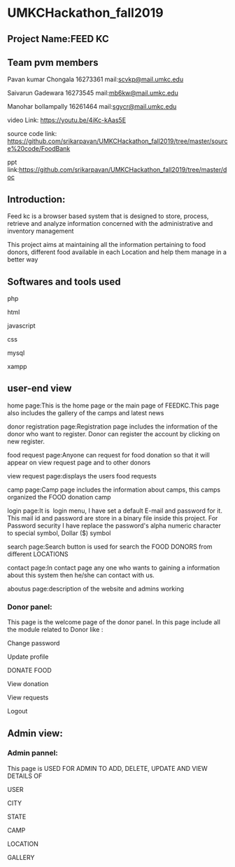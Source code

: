 # UMKCHackathon_fall2019

## Project Name:FEED KC
## Team pvm members
Pavan kumar Chongala   16273361 mail:scvkp@mail.umkc.edu

Saivarun Gadewara      16273545 mail:mb6kw@mail.umkc.edu

Manohar bollampally    16261464 mail:sgycr@mail.umkc.edu

video Link: https://youtu.be/4iKc-kAas5E

source code link: https://github.com/srikarpavan/UMKCHackathon_fall2019/tree/master/source%20code/FoodBank

ppt link:https://github.com/srikarpavan/UMKCHackathon_fall2019/tree/master/doc

## Introduction:
Feed kc is a browser based system that is designed to store, process, retrieve and analyze information concerned with the administrative and inventory management

This project aims at maintaining all the information pertaining to food donors, different food available in each Location and help them manage in a better way

## Softwares and tools used
php 

html

javascript

css

mysql

xampp

## user-end view
home page:This is the home page or the main page of FEEDKC.This page also includes the gallery of the camps and latest news

donor registration page:Registration page includes the information of the donor who want to register. Donor can register the account by clicking on new register. 

food request page:Anyone can request for food donation so that it will appear on view request page and to other donors

view request page:displays the users food requests

camp page:Camp  page includes the information about camps, this camps organized the FOOD donation camp

login page:It is  login menu, I have set a default E-mail and password for it. This mail id and password are store in a binary file inside this project. For Password security I have replace the password's alpha numeric character to special symbol, Dollar ($) symbol

search page:Search button is used for search the FOOD DONORS from different LOCATIONS

contact page:In contact page any one who wants to gaining a information about this system then he/she can contact with us.

aboutus page:description of the website and admins working

### Donor panel:
This page is the welcome page of the donor panel. In this page include all the module related to Donor like :

Change password

Update profile 

DONATE FOOD

View donation

View requests

Logout


## Admin view:

### Admin pannel:

This page is USED FOR ADMIN TO ADD, DELETE, UPDATE AND VIEW DETAILS OF

USER

CITY

STATE

CAMP

LOCATION

GALLERY




